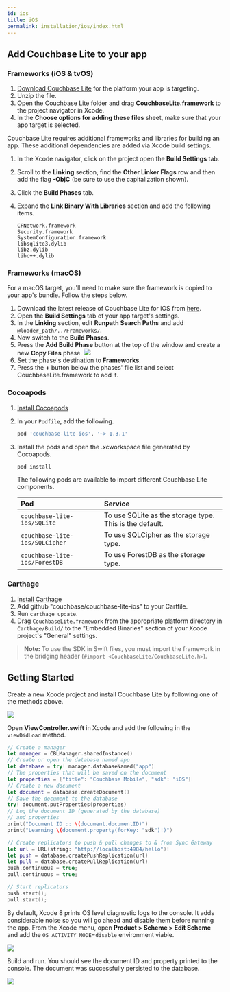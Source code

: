 ```yaml
---
id: ios
title: iOS
permalink: installation/ios/index.html
---
```


## Add Couchbase Lite to your app

### Frameworks (iOS & tvOS)

1. [Download Couchbase Lite](http://www.couchbase.com/nosql-databases/downloads#couchbase-mobile) for the platform your app is targeting.
2. Unzip the file.
3. Open the Couchbase Lite folder and drag **CouchbaseLite.framework** to the project navigator in Xcode.
4. In the **Choose options for adding these files** sheet, make sure that your app target is selected.

Couchbase Lite requires additional frameworks and libraries for building an app. These additional dependencies are added via Xcode build settings.

1. In the Xcode navigator, click on the project open the **Build Settings** tab.
2. Scroll to the **Linking** section, find the **Other Linker Flags** row and then add the flag **-ObjC** (be sure to use the capitalization shown).
3. Click the **Build Phases** tab.
4. Expand the **Link Binary With Libraries** section and add the following items.

    ```
    CFNetwork.framework
    Security.framework
    SystemConfiguration.framework
    libsqlite3.dylib
    libz.dylib
    libc++.dylib
    ```

### Frameworks (macOS)

For a macOS target, you'll need to make sure the framework is copied to your app's bundle. Follow the steps below.

1. Download the latest release of Couchbase Lite for iOS from [here](http://www.couchbase.com/nosql-databases/downloads#couchbase-mobile).
2. Open the **Build Settings** tab of your app target's settings.
3. In the **Linking** section, edit **Runpath Search Paths** and add `@loader_path/../Frameworks/`.
4. Now switch to the **Build Phases**.
5. Press the **Add Build Phase** button at the top of the window and create a new **Copy Files** phase.
    ![](../img/ios-copy-files-phase.png)
6. Set the phase's destination to **Frameworks**.
7. Press the **+** button below the phases' file list and select CouchbaseLite.framework to add it.

### Cocoapods

1. [Install Cocoapods](https://guides.cocoapods.org/using/getting-started.html)
2. In your `Podfile`, add the following.

    ```ruby
    pod 'couchbase-lite-ios', '~> 1.3.1'
    ```

3. Install the pods and open the .xcworkspace file generated by Cocoapods.

    ```ruby
    pod install
    ```

    The following pods are available to import different Couchbase Lite components.

    |Pod|Service|
    |:--|:------|
    |`couchbase-lite-ios/SQLite`|To use SQLite as the storage type. This is the default.|
    |`couchbase-lite-ios/SQLCipher`|To use SQLCipher as the storage type.|
    |`couchbase-lite-ios/ForestDB`|To use ForestDB as the storage type.|

### Carthage

1. [Install Carthage](https://github.com/Carthage/Carthage#installing-carthage)
2. Add github "couchbase/couchbase-lite-ios" to your Cartfile.
3. Run `carthage update`.
4. Drag `CouchbaseLite.framework` from the appropriate platform directory in `Carthage/Build/` to the "Embedded Binaries" section of your Xcode project's "General" settings.

> **Note:** To use the SDK in Swift files, you must import the framework in the bridging header (`#import <CouchbaseLite/CouchbaseLite.h>`).

## Getting Started

Create a new Xcode project and install Couchbase Lite by following one of the methods above.

<img src="../img/xcode-installation.png" class=center-image />

Open **ViewController.swift** in Xcode and add the following in the `viewDidLoad` method.

```swift
// Create a manager
let manager = CBLManager.sharedInstance()
// Create or open the database named app
let database = try! manager.databaseNamed("app")
// The properties that will be saved on the document
let properties = ["title": "Couchbase Mobile", "sdk": "iOS"]
// Create a new document
let document = database.createDocument()
// Save the document to the database
try! document.putProperties(properties)
// Log the document ID (generated by the database)
// and properties
print("Document ID :: \(document.documentID)")
print("Learning \(document.property(forKey: "sdk")!)")

// Create replicators to push & pull changes to & from Sync Gateway
let url = URL(string: "http://localhost:4984/hello")!
let push = database.createPushReplication(url)
let pull = database.createPullReplication(url)
push.continuous = true;
pull.continuous = true;

// Start replicators
push.start();
pull.start();
```

By default, Xcode 8 prints OS level diagnostic logs to the console. It adds considerable noise so you will go ahead and disable them before running the app. From the Xcode menu, open **Product > Scheme > Edit Scheme** and add the `OS_ACTIVITY_MODE`=`disable` environment viable.

<img src="../img/xcode-edit-scheme.png" class=center-image />

Build and run. You should see the document ID and property printed to the console. The document was successfully persisted to the database.

<img src="../img/xcode-running.png" class=center-image />
